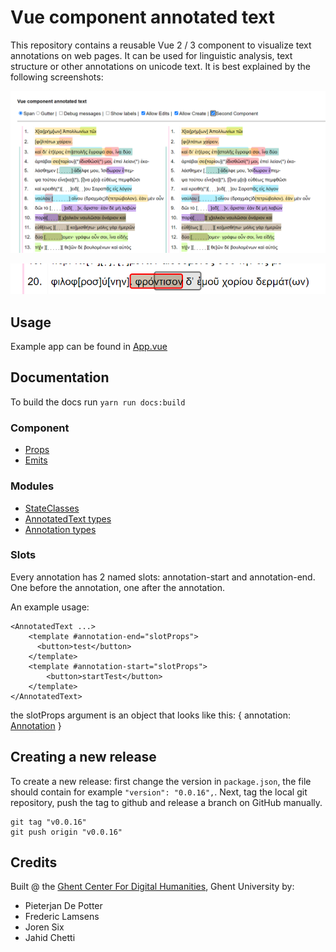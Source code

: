 
# Vue component annotated text

This repository contains a reusable Vue 2 / 3 component to visualize text annotations on web pages. It can be used for linguistic analysis, text structure or other annotations on unicode text. It is best explained by the following screenshots:

![Annotations](docs/annotations.png)

![Edit](docs/editAnnotation.png)


## Usage

Example app can be found in [App.vue](dev-app/App.vue)


## Documentation

To build the docs run `yarn run docs:build`

### Component
- [Props](docs/typedoc/types/Props/interfaces/AnnotatedTextProps.md)
- [Emits](docs/typedoc/types/Emits/interfaces/AnnotatedTextEmits.md)

### Modules

- [StateClasses](docs/typedoc/lib/annotatedTextUtils/StateClasses/README.md)
- [AnnotatedText types](docs/typedoc/types/AnnotatedText/README.md)
- [Annotation types](docs/typedoc/types/Annotation/README.md)

### Slots

Every annotation has 2 named slots: annotation-start and annotation-end. One before the annotation, one after the annotation.

An example usage:
```vue
<AnnotatedText ...>
    <template #annotation-end="slotProps">
      <button>test</button>
    </template>
    <template #annotation-start="slotProps">
        <button>startTest</button>
    </template>
</AnnotatedText>
```

the slotProps argument is an object that looks like this:
{
  annotation: [Annotation](docs/typedoc/types/Annotation/interfaces/Annotation.md)
}

## Creating a new release


To create a new release: first change the version in `package.json`, the file should contain for example `"version": "0.0.16",`. Next, tag the local git repository, push the tag to github and release a branch on GitHub manually.

````
git tag "v0.0.16"
git push origin "v0.0.16"
````


## Credits

Built @ the [Ghent Center For Digital Humanities](https://www.ghentcdh.ugent.be/), Ghent University by:

* Pieterjan De Potter
* Frederic Lamsens
* Joren Six
* Jahid Chetti
